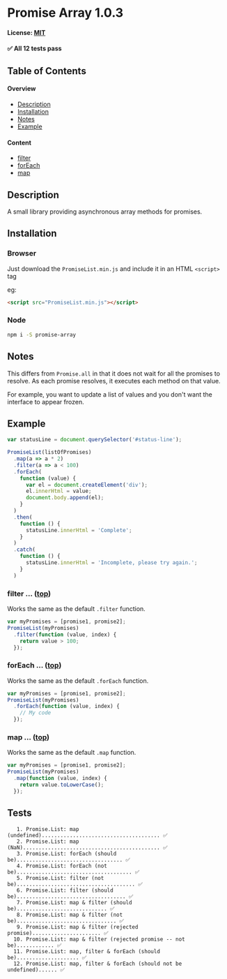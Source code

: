 # Promise Array 1.0.3
#### License: [MIT](https://opensource.org/licenses/MIT)

#### ✅ All 12 tests pass

## Table of Contents

#### Overview

- [Description](#description)
- [Installation](#installation)
- [Notes](#notes)
- [Example](#example)

#### Content

- [filter](#filter--top)
- [forEach](#foreach--top)
- [map](#map--top)

## Description

A small library providing asynchronous array methods for promises.


## Installation

### Browser
Just download the `PromiseList.min.js` and include it in an HTML `<script>` tag

eg:
```html
<script src="PromiseList.min.js"></script>
```

### Node
```bash
npm i -S promise-array
```


## Notes

This differs from `Promise.all` in that it does not wait for all the promises to resolve. As each promise resolves, it executes each method on that value.

For example, you want to update a list of values and you don't want the interface to appear frozen.


## Example

```javascript
var statusLine = document.querySelector('#status-line');

PromiseList(listOfPromises)
  .map(a => a * 2)
  .filter(a => a < 100)
  .forEach(
    function (value) {
      var el = document.createElement('div');
      el.innerHtml = value;
      document.body.append(el);
    }
  )
  .then(
    function () {
      statusLine.innerHtml = 'Complete';
    }
  )
  .catch(
    function () {
      statusLine.innerHtml = 'Incomplete, please try again.';
    }
  )
```


### filter ... ([top](#table-of-contents))

Works the same as the default `.filter` function.

```javascript
var myPromises = [promise1, promise2];
PromiseList(myPromises)
  .filter(function (value, index) {
    return value > 100;
  });
```

### forEach ... ([top](#table-of-contents))

Works the same as the default `.forEach` function.

```javascript
var myPromises = [promise1, promise2];
PromiseList(myPromises)
  .forEach(function (value, index) {
    // My code
  });
```

### map ... ([top](#table-of-contents))

Works the same as the default `.map` function.

```javascript
var myPromises = [promise1, promise2];
PromiseList(myPromises)
  .map(function (value, index) {
    return value.toLowerCase();
  });
```


## Tests

```
   1. Promise.List: map (undefined)...................................... ✅
   2. Promise.List: map (NaN)............................................ ✅
   3. Promise.List: forEach (should be).................................. ✅
   4. Promise.List: forEach (not be)..................................... ✅
   5. Promise.List: filter (not be)...................................... ✅
   6. Promise.List: filter (should be)................................... ✅
   7. Promise.List: map & filter (should be)............................. ✅
   8. Promise.List: map & filter (not be)................................ ✅
   9. Promise.List: map & filter (rejected promise)...................... ✅
  10. Promise.List: map & filter (rejected promise -- not be)............ ✅
  11. Promise.List: map, filter & forEach (should be).................... ✅
  12. Promise.List: map, filter & forEach (should not be undefined)...... ✅
```
